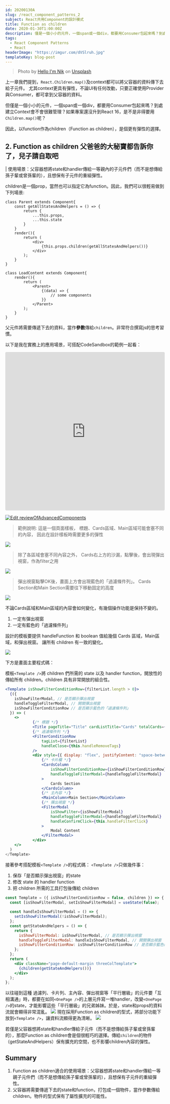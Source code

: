 ```yaml
---
id: 20200130A
slug: /react_component_patterns_2
subject: React共用Component的設計模式
title: Function as children
date: 2020-01-30T1:00:00Z
description: 僅是一個小小的元件，一個span或一個div，都要用Consumer包起來嗎？到處建立Context會不會很難管理？因此，以function作為children（Function as children），是個更有彈性的選擇
tags:
  - React Component Patterns
  - React
headerImage: "https://imgur.com/dVSlruh.jpg"
templateKey: blog-post
---
```

> Photo by <a href="https://unsplash.com/@helloimnik?utm_source=unsplash&utm_medium=referral&utm_content=creditCopyText">Hello I'm Nik</a> on <a href="https://unsplash.com/s/photos/lego?utm_source=unsplash&utm_medium=referral&utm_content=creditCopyText">Unsplash</a>

上一章我們提到，`React.Children.map()`及context都可以將父容器的資料傳下去給子元件。
尤其context更具有彈性，不論UI有任何改動，只要正確使用Provider與Consumer，都可拿到父容器的資料。

但僅是一個小小的元件，一個span或一個div，都要用Consumer包起來嗎？到處建立Context會不會很難管理？如果專案還沒升到React 16，是不是非得要用`Children.map()`呢？

因此，以function作為children（Function as children），是個更有彈性的選擇。

## 2. Function as children 父爸爸的大秘寶都告訴你了，兒子請自取吧
| 使用場景：父容器想將state和handler傳給一等親內的子元件們（而不是想傳給孫子輩或曾孫輩的），且想保有子元件的重組彈性。

children是一個prop，當然也可以指定它為function。因此，我們可以很輕易做到下列場景:

```jsx{2-7,11,21-23}
class Parent extends Component{
	const getAllStatesAndHelpers = () => {
		return {
			...this.props,
			...this.state
		}
	}
	render(){
		return (
			<div>
				{this.props.children(getAllStatesAndHelpers())}
			</div>
		);
	}
}

class LoadContent extends Component{
	render(){
		return (
			<Parent>
				{(data) => {
					// some components
				}}
			</Parent>
		);
	}
}
```
父元件將需要傳遞下去的資料，當作**參數**傳給`children`。非常符合撰寫js的思考習慣。

以下是我在實務上的應用場景，可搭配CodeSandbox的範例一起看：
<iframe src="https://codesandbox.io/embed/reviewofadvancedcomponents-flyrb?fontsize=14&hidenavigation=1&initialpath=%2Frender_props%2F01&module=%2Fsrc%2Fexamples%2F05.js&theme=dark"
	style="width:100%; height:500px; border:0; border-radius: 4px; overflow:hidden;"
	title="reviewOfAdvancedComponents"
	allow="accelerometer; ambient-light-sensor; camera; encrypted-media; geolocation; gyroscope; hid; microphone; midi; payment; usb; vr; xr-spatial-tracking"
	sandbox="allow-forms allow-modals allow-popups allow-presentation allow-same-origin allow-scripts"
></iframe>

[![Edit reviewOfAdvancedComponents](https://codesandbox.io/static/img/play-codesandbox.svg)](https://codesandbox.io/s/reviewofadvancedcomponents-flyrb?fontsize=14&hidenavigation=1&initialpath=%2Frender_props%2F01&module=%2Fsrc%2Fexamples%2F05.js&theme=dark)

> 範例說明:
> 這是一個頁面樣板，
> 標題、Cards區域、Main區域可能會塞不同的內容，
> 因此在設計樣板時需要更多的彈性

![](https://i.imgur.com/su2MJPz.png)

> 除了各區域會塞不同內容之外，
> Cards右上方的沙漏，點擊後，會出現彈出視窗，作為filter之用

![](https://i.imgur.com/A871CZS.png)

> 彈出視窗點擊OK後，畫面上方會出現藍色的「過濾條件列」。
> Cards Section和Main Section需要往下移動固定的高度

![](https://i.imgur.com/c8blybe.png)

不論Cards區域和Main區域的內容會如何變化，有幾個操作功能是保持不變的。

1. 一定有彈出視窗
2. 一定有藍色的「過濾條件列」

設計的模板要提供 handleFunction 和 boolean 值給幾個 Cards 區域，Main區域，和彈出視窗。
讓所有 children 有一致的變化。

![](https://i.imgur.com/xAIIMwL.png)

下方是畫面主要程式碼：

模板`<Template />`將 children 們所需的 state 以及 handler function，開放性的傳給所有 children。children 具有非常開放的組合性。
```jsx
<Template isShowFilterConditionRow={filterList.length > 0}>
  {({
    isShowFilterModal, // 是否顯示彈出視窗
    handleToggleFilterModal, // 開關彈出視窗
    isShowFilterConditionRow // 是否顯示藍色的「過濾條件列」
  }) => (
    <>
			{/* 標題 */}
			<Title pageTitle="Title" cardListTitle="Cards" totalCards={0} />
			{/* 過濾條件列 */}
			<FilterConditionRow
				tagList={filterList}
				handleClose={this.handleRemoveTags}
			/>
			<div style={{ display: "flex", justifyContent: "space-between" }}>
				{/* 卡片欄 */}
				<CardsColumn
					isShowFilterConditionRow={isShowFilterConditionRow}
					handleToggleFilterModal={handleToggleFilterModal}
				>
					Cards Section
				</CardsColumn>
				{/* 主內容 */}
				<MainColumn>Main Section</MainColumn>
				{/* 彈出視窗 */}
				<FilterModal
					isShowFilter={isShowFilterModal}
					handleToggleFilterModal={handleToggleFilterModal}
					handleConfirmClick={this.handleFilterClick}
				>
					Modal Content
				</FilterModal>
			</div>
    </>
  )
</Template>
```

接著參考搭配模板`<Template />`的程式碼：
`<Template />`只做幾件事：
1. 保存「是否顯示彈出視窗」的state
2. 修改 state 的 handler function
3. 把 children 所需的工具打包後傳給 children

```jsx
const Template = ({ isShowFilterConditionRow = false, children }) => {
  const [isShowFilterModal, setIsShowFilterModal] = useState(false);
  
  const handleIsShowFilterModal = () => {
    setIsShowFilterModal(!isShowFilterModal);
  };
  const getStateAndHelpers = () => {
    return {
      isShowFilterModal: isShowFilterModal, // 是否顯示彈出視窗
      handleToggleFilterModal: handleIsShowFilterModal, // 開關彈出視窗
      isShowFilterConditionRow: isShowFilterConditionRow // 是否顯示藍色的「過濾條件列」
    };
  };
  return (
    <div className="page-default-margin threeColTemplate">
      {children(getStateAndHelpers())}
    </div>
  );
};
```
以往碰到這種 過濾列、卡片列、主內容、彈出視窗等「平行層級」的元件要「互相溝通」時，都要在如同`<OnePage />`的上層元件寫一堆handler，改變`<OnePage />`的state，才能影響這些「平行層級」的兄弟姊妹。於是，state和props的資料流就會顯得非常混亂。
![](https://i.imgur.com/9kaUZTi.png)
現在採用Function as children的型式，將部分功能下放到`<Template />`，讓資料流顯得更為清晰。
![](https://i.imgur.com/c2oDnpo.png)

若僅是父容器想將state和handler傳給子元件（而不是想傳給孫子輩或曾孫輩的），那麼Function as children會是個很輕巧的選擇。傳給`children`的物件（getStateAndHelpers）保有擴充的空間，也不影響children內容的彈性。

## Summary
1. Function as children適合的使用場景：父容器想將state和handler傳給一等親子元件們（而不是想傳給孫子輩或曾孫輩的），且想保有子元件的重組彈性。
2. 父容器將需要傳遞下去的state和function，打包成一個物件，當作參數傳給children。物件的型式保有了屬性擴充的可能性。
